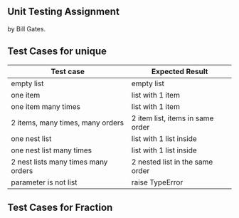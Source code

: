 ## Unit Testing Assignment

by Bill Gates.


## Test Cases for unique

| Test case              |  Expected Result    |
|------------------------|---------------------|
| empty list             |  empty list         |
| one item               |  list with 1 item   |
| one item many times    |  list with 1 item   |
| 2 items, many times, many orders | 2 item list, items in same order  |
| one nest list  |  list with 1 list inside    |
| one nest list many times  |  list with 1 list inside       |
| 2 nest lists many times many orders  |  2 nested list in the same order     |
| parameter is not list  |  raise TypeError    |


## Test Cases for Fraction
